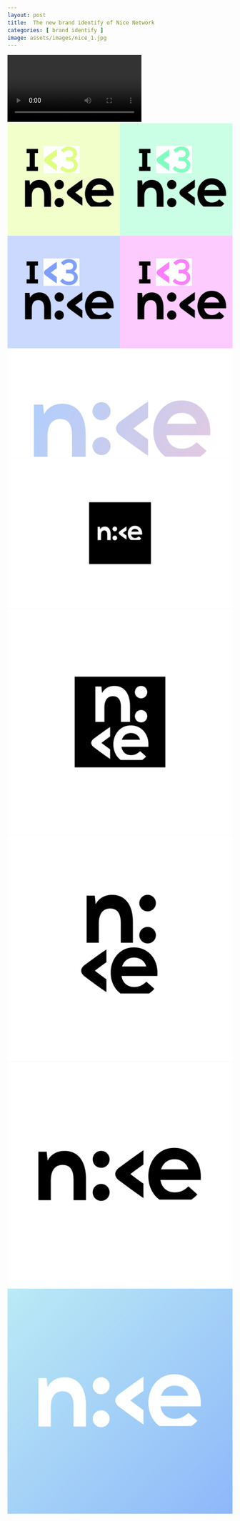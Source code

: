 ```yaml
---
layout: post
title:  The new brand identify of Nice Network
categories: [ brand identify ]
image: assets/images/nice_1.jpg
---
```

<video src="/assets/images/nice_1.mp4"></video>
![](/assets/images/nice_7.jpg)
![](/assets/images/nice_6.jpg)
![](/assets/images/nice_5.jpg)
![](/assets/images/nice_4.jpg)
![](/assets/images/nice_3.jpg)
![](/assets/images/nice_2.jpg)
![](/assets/images/nice_1.jpg)
